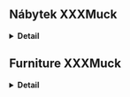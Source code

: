 ## Nábytek XXXMuck

<details>
  <summary><b>Detail</b></summary>

  **Jedná se projekt na začátku kurzu React2. Slouží k zopakování znalostí z kurzu React1 od Czechitas.**
  **Je postaven na Vite balíčku.**
  
  Pro spuštění projektu stačí v terminálu zadat příkaz:
  **npm run dev**

  Následně se v terminálu zobrazí adresa. Aby ji bylo možné v prohlížeči zobrazit, je nutné při kliku na na ní držet **ctrl/cmd**.

  Originální zadání projektu:
  Vyrobte v Reactu jednoduchý e-shop pro nový nábytkový řetězec XXXMuck. Web bude sestávat ze dvou stránek: nabídka produktů a detail produktu.

  1. Pomocí **npm init kodim-app@latest** xxxmuck vytvořte základ webové aplikace.
  2. Prohlédněte si [design hlavní stránky](https://kodim.cz/cms/assets/vyvoj-webu/react-2/lekce/opakovani/projektik/xxxmuck/homepage.png) obchodu. Nemusíte jej přesně dodržet, stačí jej brát jako inspiraci. Než začnete programovat, rozvrhněte si strukturu stránky do srozumitelně pojmenovaných komponent. Hlavní stránka nechť je celá obsažena v komponentě **HomePage**.
  3. Prostudujte si výstup následujicícho [API endpointu](https://apps.kodim.cz/react-2/xxxmuck/products), který vrací seznam produktů ve formátu JSON.
  4. Vytvořte jednotlivé komponenty a sestavte z nich výslednou stránku. Data pro jednotlivé produkty načtěte z API.
  5. Pomocí příkazu **npm install react-router-dom** nainstalujte React Router.
  6. Přidejte do vašeho projektu routování. Komponenta **HomePage** bude mít cestu **/**.
  7. Vytvořte zatím prázdnou komponentu **ProductPage** u zapojte ji pod cestu **/product**.
  8. Dotvořte komponentu **ProductPage** dle [dodaného designu](https://kodim.cz/cms/assets/vyvoj-webu/react-2/lekce/opakovani/projektik/xxxmuck/productpage.png).
  9. Zařiďte, že po kliknutí na produkt na hlavní stránce se zobrazí stránka zatím prázdná **ProductPage** bez produktu.
  10. Na **ProductPage** zobrazte vybraný produkt. K tomu je potřeba si předat **id** produktu v URL stránky a použít hook **useParams**. Jednotlivé produkty pod jejich **id** najdete na [tomto endpointu](https://apps.kodim.cz/react-2/xxxmuck/products/2c6VoCaD). Tlačítko pro obejdnání zatím nebude funkční.


</details>

## Furniture XXXMuck

<details>
  <summary><b>Detail</b></summary>

   **This is project was at the beginning of the React2 course. It is used to review the knowledge from the React1 course created by Czechitas.**
   **For the project Vite package is used.**

   To start the project, just enter the following command in the terminal:
   **npm run dev**

   The address is then displayed in the terminal. To view it in the browser, you must hold **ctrl/cmd** while clicking on it.

   Assignment:
   Make a simple e-shop in React for the new furniture chain XXXMuck. The website will consist of two pages: products offer and product detail.

  1. Use **npm init kodim-app@latest** xxxmuck to create the basic structure of the web application.
  2. Review the [main page design](https://kodim.cz/cms/assets/vyvoj-webu/react-2/lekce/opakovani/projektik/xxxmuck/homepage.png) of the store. You don't have to follow it exactly, just take it as inspiration. Before you start coding, break down the structure of the page into clearly named components. Let the home page be contained entirely in the **HomePage** component.
  3. Study the output of the following [API endpoint](https://apps.kodim.cz/react-2/xxxmuck/products), which returns a list of products in JSON format.
  4. Create the individual components and build the resulting page from them. Retrieve the data for each product from the API.
  5. Use the **npm install react-router-dom** command to install React Router.
  6. Add routing to your project. The **HomePage** component will have the path **/**.
  7. Create an empty **ProductPage** component and code it under the **/product** path.
  8. Complete the **ProductPage** component according to [design provided](https://kodim.cz/cms/assets/vyvoj-webu/react-2/lekce/opakovani/projektik/xxxmuck/productpage.png).
  9. When you click on a product on the main page, the **ProductPage** will be displayed without the product yet.
  10. Display the selected product on the **ProductPage**. To do this, you need to pass the **id** of the product in the URL of the page and use the **useParams** hook. You can find individual products under their **id** at [this endpoint](https://apps.kodim.cz/react-2/xxxmuck/products/2c6VoCaD). The ordering button will not work yet.
   

</details>

